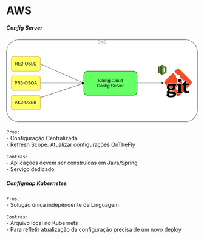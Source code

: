 # AWS

##### Config Server

![](./configserver.png)
   
`Prós:`   
    - Configuração Centralizada   
    - Refresh Scope: Atualizar configurações OnTheFly   

`Contras:`   
    - Aplicações devem ser construídas em Java/Spring   
    - Serviço dedicado   


##### Configmap Kubernetes

`Prós:`   
    - Solução única indepêndente de Linguagem   
   
`Contras:`   
    - Arquivo local no Kubernets   
    - Para refletir atualização da configuração precisa de um novo deploy   
